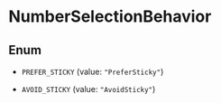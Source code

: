 

# NumberSelectionBehavior

## Enum


* `PREFER_STICKY` (value: `"PreferSticky"`)

* `AVOID_STICKY` (value: `"AvoidSticky"`)



